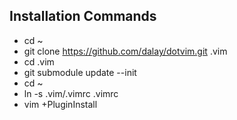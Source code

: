 ## Installation Commands
- cd ~
- git clone https://github.com/dalay/dotvim.git .vim
- cd .vim
- git submodule update --init
- cd ~
- ln -s .vim/.vimrc .vimrc
- vim +PluginInstall
